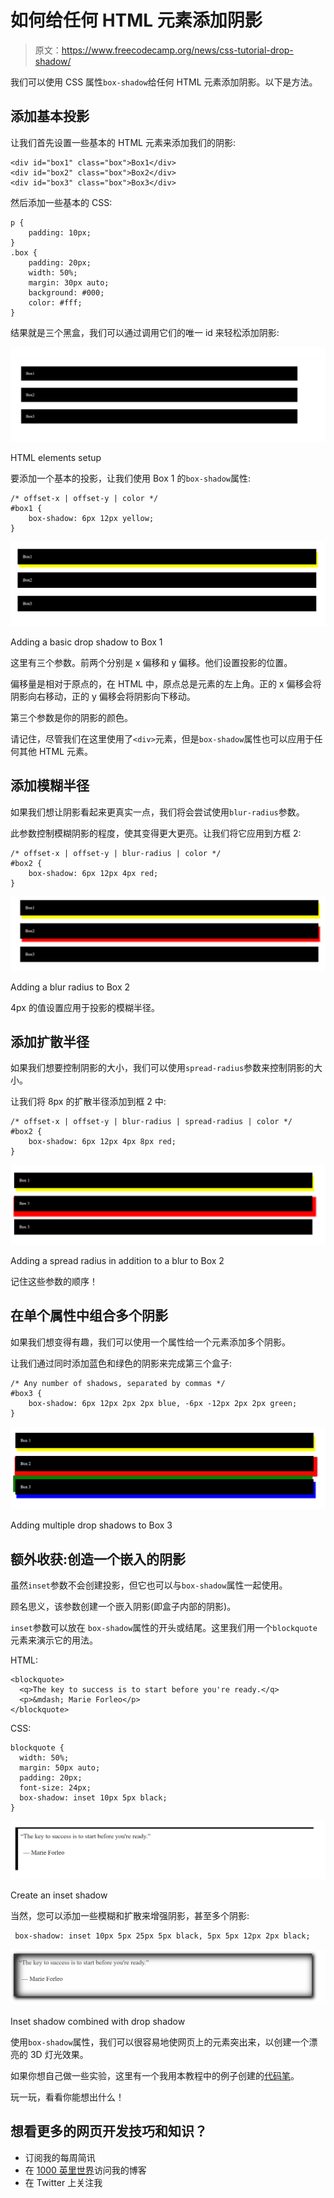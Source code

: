 # 如何给任何 HTML 元素添加阴影

> 原文：<https://www.freecodecamp.org/news/css-tutorial-drop-shadow/>

我们可以使用 CSS 属性`box-shadow`给任何 HTML 元素添加阴影。以下是方法。

## 添加基本投影

让我们首先设置一些基本的 HTML 元素来添加我们的阴影:

```
<div id="box1" class="box">Box1</div>
<div id="box2" class="box">Box2</div>
<div id="box3" class="box">Box3</div>
```

然后添加一些基本的 CSS:

```
p {
    padding: 10px;
}
.box {
    padding: 20px;
    width: 50%;
    margin: 30px auto;
    background: #000;
    color: #fff;
}
```

结果就是三个黑盒，我们可以通过调用它们的唯一 id 来轻松添加阴影:

![HTML elements setup](img/a65b0d85f9c0c56ac16ae466b548d509.png)

HTML elements setup

要添加一个基本的投影，让我们使用 Box 1 的`box-shadow`属性:

```
/* offset-x | offset-y | color */
#box1 {
    box-shadow: 6px 12px yellow;
}
```

![Adding a basic drop shadow to Box 1](img/860b063b8e05abdee7569ef80b3c5b9a.png)

Adding a basic drop shadow to Box 1

这里有三个参数。前两个分别是 x 偏移和 y 偏移。他们设置投影的位置。

偏移量是相对于原点的，在 HTML 中，原点总是元素的左上角。正的 x 偏移会将阴影向右移动，正的 y 偏移会将阴影向下移动。

第三个参数是你的阴影的颜色。

请记住，尽管我们在这里使用了`<div>`元素，但是`box-shadow`属性也可以应用于任何其他 HTML 元素。

## 添加模糊半径

如果我们想让阴影看起来更真实一点，我们将会尝试使用`blur-radius`参数。

此参数控制模糊阴影的程度，使其变得更大更亮。让我们将它应用到方框 2:

```
/* offset-x | offset-y | blur-radius | color */
#box2 {
	box-shadow: 6px 12px 4px red;
}
```

![Adding a blur radius to Box 2](img/70407d911fc9c781161004c486768dad.png)

Adding a blur radius to Box 2

4px 的值设置应用于投影的模糊半径。

## 添加扩散半径

如果我们想要控制阴影的大小，我们可以使用`spread-radius`参数来控制阴影的大小。

让我们将 8px 的扩散半径添加到框 2 中:

```
/* offset-x | offset-y | blur-radius | spread-radius | color */
#box2 {
    box-shadow: 6px 12px 4px 8px red;
}
```

![Adding a spread radius in addition to a blur to Box 2](img/2eba358bb6981b29a404aab9e141b00d.png)

Adding a spread radius in addition to a blur to Box 2

记住这些参数的顺序！

## 在单个属性中组合多个阴影

如果我们想变得有趣，我们可以使用一个属性给一个元素添加多个阴影。

让我们通过同时添加蓝色和绿色的阴影来完成第三个盒子:

```
/* Any number of shadows, separated by commas */
#box3 {
    box-shadow: 6px 12px 2px 2px blue, -6px -12px 2px 2px green;
}
```

![combine multiple drop shadows](img/1b27c109e1caef4ef641dd518f09a636.png)

Adding multiple drop shadows to Box 3

## 额外收获:创造一个嵌入的阴影

虽然`inset`参数不会创建投影，但它也可以与`box-shadow`属性一起使用。

顾名思义，该参数创建一个嵌入阴影(即盒子内部的阴影)。

`inset`参数可以放在
`box-shadow`属性的开头或结尾。这里我们用一个`blockquote`元素来演示它的用法。

HTML:

```
<blockquote>
  <q>The key to success is to start before you're ready.</q>
  <p>&mdash; Marie Forleo</p>
</blockquote>
```

CSS:

```
blockquote {
  width: 50%;
  margin: 50px auto;
  padding: 20px;
  font-size: 24px;
  box-shadow: inset 10px 5px black;
}
```

![Create an inset shadow](img/65f31d0f9e719ee039e1390c7a0ed4b3.png)

Create an inset shadow

当然，您可以添加一些模糊和扩散来增强阴影，甚至多个阴影:

```
 box-shadow: inset 10px 5px 25px 5px black, 5px 5px 12px 2px black;
```

![Inset shadow combined with drop shadow](img/7e04d35c0c0b30eac3551a57869c0b5d.png)

Inset shadow combined with drop shadow

使用`box-shadow`属性，我们可以很容易地使网页上的元素突出来，以创建一个漂亮的 3D 灯光效果。

如果你想自己做一些实验，这里有一个我用本教程中的例子创建的[代码笔](https://codepen.io/1000mileworld/pen/dyYeggy)。

玩一玩，看看你能想出什么！

## 想看更多的网页开发技巧和知识？

*   订阅我的每周简讯
*   在 [1000 英里世界](https://1000mileworld.com/)访问我的博客
*   在 Twitter 上关注我